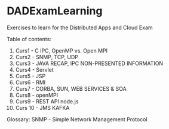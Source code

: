 # DADExamLearning
Exercises to learn for the Distributed Apps and Cloud Exam

Table of contents:
1.  Curs1 - C IPC,  OpenMP vs. Open MPI
2.  Curs2 - SNMP, TCP, UDP
3.  Curs3 - JAVA RECAP, IPC NON-PRESENTED INFORMATION
4.  Curs4 - Servlet
5.  Curs5 - JSP
6.  Curs6 - RMI
7.  Curs7 - CORBA, SUN, WEB SERVICES & SOA
8.  Curs8 - openMPI
9.  Curs9 - REST API node.js 
10. Curs 10 - JMS KAFKA

Glossary:
SNMP - Simple Network Management Protocol
